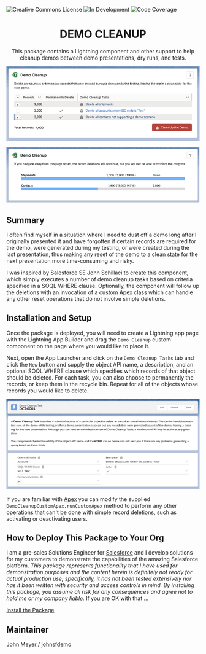![Creative Commons License](https://img.shields.io/badge/license-Creative%20Commons-success) ![In Development](https://img.shields.io/badge/status-Released-success) ![Code Coverage](https://img.shields.io/badge/code%20coverage-90%25-success)


<h1 align="center">DEMO CLEANUP</h1>
<p align="center">
This package contains a Lightning component and other support to help cleanup demos between demo presentations, dry runs, and tests.
</p>

![Demo Cleanup](/images/Demo_Cleanup.png)

![Demo Cleanup Progress](/images/Demo_Cleanup_Progress.png)

## Summary

I often find myself in a situation where I need to dust off a demo long after I originally presented it and have forgotten if certain records are required for the demo, were generated during my testing, or were created during the last presentation, thus making any reset of the demo to a clean state for the next presentation more time-consuming and risky.

I was inspired by Salesforce SE John Schillaci to create this component, which simply executes a number of demo cleanup tasks based on criteria specified in a SOQL WHERE clause.  Optionally, the component will follow up the deletions with an invocation of a custom Apex class which can handle any other reset operations that do not involve simple deletions.

## Installation and Setup

Once the package is deployed, you will need to create a Lightning app page with the Lightning App Builder and drag the `Demo Cleanup` custom component on the page where you would like to place it.

Next, open the App Launcher and click on the `Demo Cleanup Tasks` tab and click the `New` button and supply the object API name, a description, and an optional SOQL WHERE clause which specifies which records of that object should be deleted. For each task, you can also choose to permanently the records, or keep them in the recycle bin. Repeat for all of the objects whose records you would like to delete.

![Demo Cleanup Task](/images/Demo_Cleanup_Task.png)

If you are familiar with [Apex](https://developer.salesforce.com/docs/atlas.en-us.apexcode.meta/apexcode/apex_intro_what_is_apex.htm) you can modify the supplied `DemoCleanupCustomApex.runCustomApex` method to perform any other operations that can't be done with simple record deletions, such as activating or deactivating users.


## How to Deploy This Package to Your Org

I am a pre-sales Solutions Engineer for [Salesforce](https://www.salesforce.com) and I develop solutions for my customers to demonstrate the capabilities of the amazing Salesforce platform. *This package represents functionality that I have used for demonstration purposes  and the content herein is definitely not ready for actual production use; specifically, it has not been tested extensively nor has it been written with security and access controls in mind. By installing this package, you assume all risk for any consequences and agree not to hold me or my company liable.*  If you are OK with that ...

[Install the Package](https://login.salesforce.com/packaging/installPackage.apexp?p0=04t2E000003obwNQAQ)

## Maintainer

[John Meyer / johnsfdemo](https://github.com/johnsfdemo)
